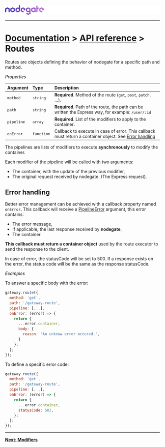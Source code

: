 ![nodegate](../images/logo-documentation.png)

---

# [Documentation](README.md) > [API reference](api-reference.md) > Routes

Routes are objects defining the behavior of nodegate for a specific path and method.

_Properties_

| Argument   | Type       | Description                                                                                                               |
| :--------- | :--------- | :------------------------------------------------------------------------------------------------------------------------ |
| `method`   | `string`   | **Required.** Method of the route (`get`, `post`, `patch`, …).                                                            |
| `path`     | `string`   | **Required.** Path of the route, the path can be written the Express way, for example: `/user/:id`                        |
| `pipeline` | `array`    | **Required.** List of the modifiers to apply to the container.                                                            |
| `onError`  | `function` | Callback to execute in case of error. This callback must return a container object. See [Error handling](#error-handling) |

The pipelines are lists of modifiers to execute **synchronously** to modify the container.

Each modifier of the pipeline will be called with two arguments:
 - The container, with the update of the previous modifier,
 - The original request received by nodegate. (The Express request).

## Error handling

Better error management can be achieved with a callback property named `onError`.
This callback will receive a [PipelineError](api-reference-pipelineerror.md) argument, this error
contains:

 - The error message,
 - If applicable, the last response received by **nodegate**,
 - The container.

**This callback must return a container object** used by the route executor to send the response to
the client.

In case of error, the statusCode will be set to 500. If a response exists on the error, the status
code will be the same as the response statusCode.

_Examples_

To answer a specific body with the error:

```js
gateway.route({
  method: 'get',
  path: '/gateway-route',
  pipeline: [...],
  onError: (error) => {
    return {
      ...error.container,
      body: {
        reason: 'An unknow error occured.',
      }
    }:
  };
});
```

To define a specific error code:

```js
gateway.route({
  method: 'get',
  path: '/gateway-route',
  pipeline: [...],
  onError: (error) => {
    return {
      ...error.container,
      statusCode: 503,
    }:
  };
});
```

---

**[Next: Modifiers](api-reference-modifiers.md)**
